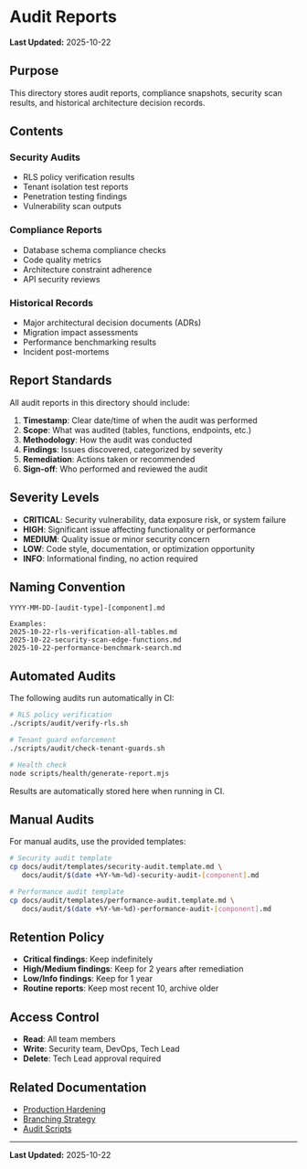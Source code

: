 # Audit Reports

**Last Updated:** 2025-10-22

## Purpose

This directory stores audit reports, compliance snapshots, security scan results, and historical architecture decision records.

## Contents

### Security Audits
- RLS policy verification results
- Tenant isolation test reports
- Penetration testing findings
- Vulnerability scan outputs

### Compliance Reports
- Database schema compliance checks
- Code quality metrics
- Architecture constraint adherence
- API security reviews

### Historical Records
- Major architectural decision documents (ADRs)
- Migration impact assessments
- Performance benchmarking results
- Incident post-mortems

## Report Standards

All audit reports in this directory should include:

1. **Timestamp**: Clear date/time of when the audit was performed
2. **Scope**: What was audited (tables, functions, endpoints, etc.)
3. **Methodology**: How the audit was conducted
4. **Findings**: Issues discovered, categorized by severity
5. **Remediation**: Actions taken or recommended
6. **Sign-off**: Who performed and reviewed the audit

## Severity Levels

- **CRITICAL**: Security vulnerability, data exposure risk, or system failure
- **HIGH**: Significant issue affecting functionality or performance
- **MEDIUM**: Quality issue or minor security concern
- **LOW**: Code style, documentation, or optimization opportunity
- **INFO**: Informational finding, no action required

## Naming Convention

```
YYYY-MM-DD-[audit-type]-[component].md

Examples:
2025-10-22-rls-verification-all-tables.md
2025-10-22-security-scan-edge-functions.md
2025-10-22-performance-benchmark-search.md
```

## Automated Audits

The following audits run automatically in CI:

```bash
# RLS policy verification
./scripts/audit/verify-rls.sh

# Tenant guard enforcement
./scripts/audit/check-tenant-guards.sh

# Health check
node scripts/health/generate-report.mjs
```

Results are automatically stored here when running in CI.

## Manual Audits

For manual audits, use the provided templates:

```bash
# Security audit template
cp docs/audit/templates/security-audit.template.md \
   docs/audit/$(date +%Y-%m-%d)-security-audit-[component].md

# Performance audit template
cp docs/audit/templates/performance-audit.template.md \
   docs/audit/$(date +%Y-%m-%d)-performance-audit-[component].md
```

## Retention Policy

- **Critical findings**: Keep indefinitely
- **High/Medium findings**: Keep for 2 years after remediation
- **Low/Info findings**: Keep for 1 year
- **Routine reports**: Keep most recent 10, archive older

## Access Control

- **Read**: All team members
- **Write**: Security team, DevOps, Tech Lead
- **Delete**: Tech Lead approval required

## Related Documentation

- [Production Hardening](../production/PRODUCTION_HARDENING.md)
- [Branching Strategy](../processes/BRANCHING_STRATEGY.md)
- [Audit Scripts](../../scripts/audit/README.md)

---

**Last Updated:** 2025-10-22
